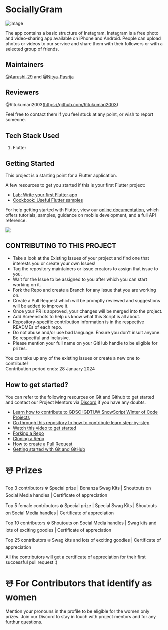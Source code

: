 # SociallyGram

![image](https://github.com/SnowScriptWinterOfCode/SociallyGram/assets/97171261/3e07c055-a1c7-4232-88e5-8997a054743f)

The app contains a basic structure of Instagram. Instagram is a free photo and video-sharing app available on iPhone and Android. People can upload photos or videos to our service and share them with their followers or with a selected group of friends. 

## Maintainers 
[@Aarushi-29](https://github.com/Aarushi-29) and [@Nitya-Pasrija](https://github.com/Nitya-Pasrija)

## Reviewers
@Ritukumari2003(https://github.com/Ritukumari2003)

Feel free to contact them if you feel stuck at any point, or wish to report someone.

## Tech Stack Used
1. Flutter

## Getting Started

This project is a starting point for a Flutter application.

A few resources to get you started if this is your first Flutter project:

- [Lab: Write your first Flutter app](https://flutter.dev/docs/get-started/codelab)
- [Cookbook: Useful Flutter samples](https://flutter.dev/docs/cookbook)

For help getting started with Flutter, view our
[online documentation](https://flutter.dev/docs), which offers tutorials,
samples, guidance on mobile development, and a full API reference.

![](images/Screenshot_20221105-121913.png)

## CONTRIBUTING TO THIS PROJECT

- Take a look at the Existing Issues of your project and find one that interests you or create your own Issues!
- Tag the repository maintainers or issue creators to assign that issue to you.
- Wait for the Issue to be assigned to you after which you can start working on it.
- Fork the Repo and create a Branch for any Issue that you are working on.
- Create a Pull Request which will be promptly reviewed and suggestions will be added to improve it.
- Once your PR is approved, your changes will be merged into the project. 
- Add Screenshots to help us know what this Script is all about.
- Repository-specific contribution information is in the respective READMEs of each repo.
- Do not abuse and/or use bad language. Ensure you don't insult anyone. Be respectful and inclusive.
- Please mention your full name on your GitHub handle to be eligible for prizes.


You can take up any of the existing issues or create a new one to contribute!<br/> 
Contribution period ends: 28 January 2024


## How to get started?

You can refer to the following resources on Git and Github to get started and contact our Project Mentors via [Discord](https://discord.gg/xTNC4MGB) if you have any doubts.

- [Learn how to contribute to GDSC IGDTUW SnowScript Winter of Code Projects](https://www.youtube.com/watch?v=Hcc1LXldeJk)
- [Go through this repository to how to contribute learn step-by-step](https://github.com/firstcontributions/first-contributions)
- [Watch this video to get started](https://youtu.be/SL5KKdmvJ1U)
- [Forking a Repo](https://help.github.com/en/github/getting-started-with-github/fork-a-repo)
- [Cloning a Repo](https://help.github.com/en/desktop/contributing-to-projects/creating-a-pull-request)
- [How to create a Pull Request](https://opensource.com/article/19/7/create-pull-request-github)
- [Getting started with Git and GitHub](https://towardsdatascience.com/getting-started-with-git-and-github-6fcd0f2d4ac6)




# ☃️ Prizes
Top 3 contributors ❄️
Special prize | Bonanza Swag Kits | Shoutouts on Social Media handles | Certificate of appreciation

Top 5 female contributors ❄️
Special prize | Special Swag Kits | Shoutouts on Social Media handles | Certificate of appreciation

Top 10 contributors ❄️
Shoutouts on Social Media handles | Swag kits and lots of exciting goodies | Certificate of appreciation

Top 25 contributors ❄️
Swag kits and lots of exciting goodies | Certificate of appreciation

All the contributors will get a certificate of appreciation for their first successful pull request :)

# ☃️ For Contributors that identify as women
Mention your pronouns in the profile to be eligible for the women only prizes.
Join our Discord to stay in touch with project mentors and for any furthur questions.


